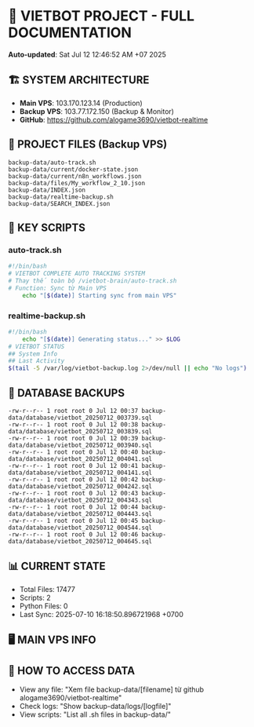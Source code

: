 # 🤖 VIETBOT PROJECT - FULL DOCUMENTATION
**Auto-updated**: Sat Jul 12 12:46:52 AM +07 2025

## 🏗️ SYSTEM ARCHITECTURE
- **Main VPS**: 103.170.123.14 (Production)
- **Backup VPS**: 103.77.172.150 (Backup & Monitor)
- **GitHub**: https://github.com/alogame3690/vietbot-realtime

## 📁 PROJECT FILES (Backup VPS)
```
backup-data/auto-track.sh
backup-data/current/docker-state.json
backup-data/current/n8n_workflows.json
backup-data/files/My_workflow_2_10.json
backup-data/INDEX.json
backup-data/realtime-backup.sh
backup-data/SEARCH_INDEX.json
```

## 🔧 KEY SCRIPTS
### auto-track.sh
```bash
#!/bin/bash
# VIETBOT COMPLETE AUTO TRACKING SYSTEM
# Thay thế toàn bộ /vietbot-brain/auto-track.sh
# Function: Sync từ Main VPS
    echo "[$(date)] Starting sync from main VPS"
```
### realtime-backup.sh
```bash
#!/bin/bash
    echo "[$(date)] Generating status..." >> $LOG
# VIETBOT STATUS
## System Info
## Last Activity
$(tail -5 /var/log/vietbot-backup.log 2>/dev/null || echo "No logs")
```

## 💾 DATABASE BACKUPS
```
-rw-r--r-- 1 root root 0 Jul 12 00:37 backup-data/database/vietbot_20250712_003739.sql
-rw-r--r-- 1 root root 0 Jul 12 00:38 backup-data/database/vietbot_20250712_003839.sql
-rw-r--r-- 1 root root 0 Jul 12 00:39 backup-data/database/vietbot_20250712_003940.sql
-rw-r--r-- 1 root root 0 Jul 12 00:40 backup-data/database/vietbot_20250712_004041.sql
-rw-r--r-- 1 root root 0 Jul 12 00:41 backup-data/database/vietbot_20250712_004141.sql
-rw-r--r-- 1 root root 0 Jul 12 00:42 backup-data/database/vietbot_20250712_004242.sql
-rw-r--r-- 1 root root 0 Jul 12 00:43 backup-data/database/vietbot_20250712_004343.sql
-rw-r--r-- 1 root root 0 Jul 12 00:44 backup-data/database/vietbot_20250712_004443.sql
-rw-r--r-- 1 root root 0 Jul 12 00:45 backup-data/database/vietbot_20250712_004544.sql
-rw-r--r-- 1 root root 0 Jul 12 00:46 backup-data/database/vietbot_20250712_004645.sql
```

## 📊 CURRENT STATE
- Total Files: 17477
- Scripts: 2
- Python Files: 0
- Last Sync: 2025-07-10 16:18:50.896721968 +0700

## 🖥️ MAIN VPS INFO


## 🚨 HOW TO ACCESS DATA
- View any file: "Xem file backup-data/[filename] từ github alogame3690/vietbot-realtime"
- Check logs: "Show backup-data/logs/[logfile]"
- View scripts: "List all .sh files in backup-data/"

